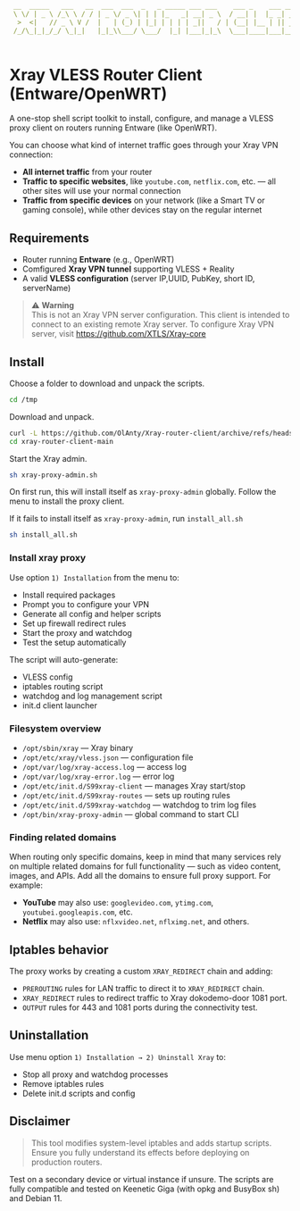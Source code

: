
```yaml
 __  _____   ___   __  ___  ___  _   _ _____ ___ ___    ___ _    ___ ___ _  _ _____ 
 \ \/ | _ \ /_\ \ / / | _ \/ _ \| | | |_   _| __| _ \  / __| |  |_ _| __| \| |_   _|
  >  <|   // _ \ V /  |   | (_) | |_| | | | | _||   / | (__| |__ | || _|| .` | | |  
 /_/\_|_|_/_/ \_|_|   |_|_\\___/ \___/  |_| |___|_|_\  \___|____|___|___|_|\_| |_|  
                                                                                    
```                                                                     
# Xray VLESS Router Client (Entware/OpenWRT)
A one-stop shell script toolkit to install, configure, and manage a VLESS proxy client on routers running Entware (like OpenWRT).

You can choose what kind of internet traffic goes through your Xray VPN connection:
- **All internet traffic** from your router
- **Traffic to specific websites**, like `youtube.com`, `netflix.com`, etc. — all other sites will use your normal connection
- **Traffic from specific devices** on your network (like a Smart TV or gaming console), while other devices stay on the regular internet

## Requirements
- Router running **Entware** (e.g., OpenWRT)
- Comfigured **Xray VPN tunnel** supporting VLESS + Reality
- A valid **VLESS configuration** (server IP,UUID, PubKey, short ID, serverName)

> ⚠️ **Warning**  
> This is not an Xray VPN server configuration. This client is intended to connect to an existing remote Xray server. To configure Xray VPN server, visit https://github.com/XTLS/Xray-core

## Install
Choose a folder to download and unpack the scripts.
```sh
cd /tmp
```
Download and unpack.
```sh
curl -L https://github.com/OlAnty/Xray-router-client/archive/refs/heads/main.tar.gz | tar -xz
cd xray-router-client-main
```
Start the Xray admin.
```sh
sh xray-proxy-admin.sh
```
On first run, this will install itself as `xray-proxy-admin` globally.
Follow the menu to install the proxy client.

If it fails to install itself as `xray-proxy-admin`, run `install_all.sh`

```sh
sh install_all.sh
```

### Install xray proxy
Use option `1) Installation` from the menu to:
- Install required packages
- Prompt you to configure your VPN
- Generate all config and helper scripts
- Set up firewall redirect rules
- Start the proxy and watchdog
- Test the setup automatically

The script will auto-generate:
  - VLESS config
  - iptables routing script
  - watchdog and log management script
  - init.d client launcher

### Filesystem overview
- `/opt/sbin/xray` — Xray binary
- `/opt/etc/xray/vless.json` — configuration file
- `/opt/var/log/xray-access.log` — access log
- `/opt/var/log/xray-error.log` — error log
- `/opt/etc/init.d/S99xray-client` — manages Xray start/stop
- `/opt/etc/init.d/S99xray-routes` — sets up routing rules
- `/opt/etc/init.d/S99xray-watchdog` — watchdog to trim log files
- `/opt/bin/xray-proxy-admin` — global command to start CLI

### Finding related domains
When routing only specific domains, keep in mind that many services rely on multiple related domains for full functionality — such as video content, images, and APIs. Add all the domains to ensure full proxy support.
For example:
- **YouTube** may also use: `googlevideo.com`, `ytimg.com`, `youtubei.googleapis.com`, etc.  
- **Netflix** may also use: `nflxvideo.net`, `nflximg.net`, and others.

## Iptables behavior
The proxy works by creating a custom `XRAY_REDIRECT` chain and adding:

- `PREROUTING` rules for LAN traffic to direct it to `XRAY_REDIRECT` chain.
- `XRAY_REDIRECT` rules to redirect traffic to Xray dokodemo-door 1081 port. 
- `OUTPUT` rules for 443 and 1081 ports during the connectivity test.

## Uninstallation
Use menu option `1) Installation → 2) Uninstall Xray` to:

- Stop all proxy and watchdog processes
- Remove iptables rules
- Delete init.d scripts and config

## Disclaimer
> This tool modifies system-level iptables and adds startup scripts.
> Ensure you fully understand its effects before deploying on production routers.

Test on a secondary device or virtual instance if unsure.
The scripts are fully compatible and tested on Keenetic Giga (with opkg and BusyBox sh) and Debian 11.
